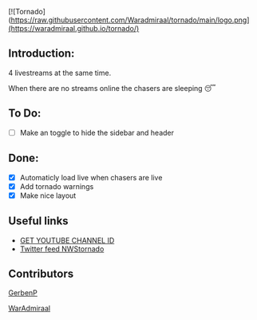 [![Tornado](https://raw.githubusercontent.com/Waradmiraal/tornado/main/logo.png](https://waradmiraal.github.io/tornado/)

## Introduction:

4 livestreams at the same time.

When there are no streams online the chasers are sleeping 😴 

## To Do:

- [ ] Make an toggle to hide the sidebar and header


## Done:

- [X] Automaticly load live when chasers are live
- [X] Add tornado warnings
- [X] Make nice layout

## Useful links

- [GET YOUTUBE CHANNEL ID](https://commentpicker.com/youtube-channel-id.php)
- [Twitter feed NWStornado](https://twitter.com/NWStornado)

## Contributors

[GerbenP](https://github.com/gerbenp)

[WarAdmiraal](https://github.com/Waradmiraal)
